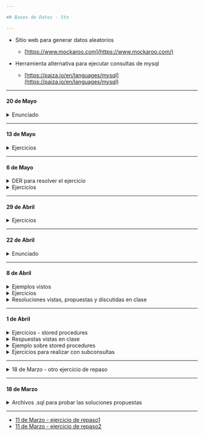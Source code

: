```yaml
---

## Bases de Datos - 5to

---
```


- Sitio web para generar datos aleatorios
	- [https://www.mockaroo.com](https://www.mockaroo.com/)
	
- Herramienta alternativa para ejecutar consultas de mysql
	- [https://paiza.io/en/languages/mysql](https://paiza.io/en/languages/mysql)

----

#### 20 de Mayo

<details>
  <summary> Enunciado </summary>
  
#### Trabajo práctico

- 2 integrantes

1. Buscar 3 data-sets a elección. Los tres data-sets deberán estar
relacionados en temática y deberán conformar una base de datos.
2. Crear una base de datos con datos con nombre declarativo.
3. Aplicar las 3 formas normales y realizar el diagrama entidad-relación de que represente la base de datos creada.
4. Transformar el data-set a inserciones SQL utilizando
herramientas online.
5. Proponer, escribir el enunciado y resolver 50 consultas que se puedan
realizar sobre la base de datos creada. Las consultas deberán
utilizar todos los temas vistos y presentar combinaciones.
6. Proponer, escribir el enunciado y resolver 50 stored procedures que se puedan realizar sobre la base de datos creada. Estos procedimientos
deberán utilizar estructuras condicionales, estructuras repetitivas
y todos los tipos de parámetros (in, inout, out) combinados entre sí.

- Comentario 
    - Deberán probar todas las consultas y stored procedures propuestos.

- Formato de entrega
  - El diagrama entidad relación y las respuestas de los puntos 5 y 6 deberán
    ser entregados de forma escrita a mano.
  - Los archivos .csv, el script .sql,
    y el código c++ (en caso de haber requerido utilizar) deberán ser entregados
    comprimidos por Teams.
  - Cada integrante deberá escribir 25 de las propuestas presentadas en los puntos 5 y 6

</details>

-------


#### 13 de Mayo

<details>
	<summary> Ejercicios </summary>
	
- Una empresa quiere llevar los datos de sus empleados, sus sueldos y las horas que trabaja como así  también los productos que venden sus Vendedores. Los empleados tienen un sueldo fijo mas las comisiones que sacan por ventas. Los empleados pueden ser de dos tipos administrativos (estos no tienen comisiones por ventas) y vendedores. 
Los datos que se necesitan son :

```
Empleados:
DNI
Apellido
Nombre
Domicilio
Sector 
Teléfono particular
Nro. De Interno 
Celular 
Estado Civil
Hijos  (puede aceptar valores nulos)
Fecha de nacimiento
Fecha de ingreso a la empresa

Sueldo:
Básico
Retenciones
Asignaciones
Comisiones
Mes
Sueldo Neto


Productos:
Descripción
Stock
Stock mínimo
Precio de Costo
Precio de venta
Demora en la entrega

Control de Horas:
Fecha
Hora de Inicio
Hora de fin

Productos vendidos por vendedores:
(Poner los campos necesarios)
```
	
MySql

1. Crear la base de datos y llamarla MiEmpresa.
2. Entrar en la base de datos.
3. Crear las tablas correspondientes.
4. Ingresar 5 registros en cada tabla.
5. Hacer un listado de los empleados que ingresaron en el año 1995.
6. Hacer un listado de los empleados que cumplen años en el mes de octubre. 
7. Hacer un listado de los empleados que cumplen años la primera quincena de enero.
8. Hacer un listado de la antigüedad de los empleados, expresada en años. Hay mas de una función que pueden utilizar en este caso planteen las alternativas que encuentren y elijan la mejor. 
9. Para los productos cuyo stock sea igual menor a su stock minimo hacer un listado de las fechas en las que se recibirá el producto si el pedido se hiciera hoy.
10. Hacer un listado que contenga el top ten de los empleados teniendo en cuenta los productos vendidos. Mostrar nombre y apellido de los empleados y cantidad de productos vendidos en lo que va del año.
11. Hacer un listado de los empleados y la cantidad de ventas durante el año 2017 agrupando por mes. El listados tendría que tener la siguiente información: nombre y apellido del empleado, año, mes, cantidad de productos vendidos.
12. Listar la desccripcion del producto y cantidad de vendidos por mes durante el 2017.
13. Que función utilizaría para convertir un string en un campo con formato de fecha valido, es decir un date. Muestre un ejemplo de su uso. 
14. Listado que contenga una columna llamada nombre_empleado con el siguiente formato: Apellido, nombre. Utilice la función apropiada y un alias.
15. Actualice la descripción de la tabla de productos, siempre que en la descripción de un producto se encuentre la palabra televisor reemplacela por la cadena TV. Utilice una función que le parezca apropiada.
16. Que función utilizaría para quitar espacios delante y atra de una cadena de caracteres. Inserte una fila con un dato que tenga espacios al inicio y al final; luego cree una consulta que elimine dichos espacios
utilizando la función propuesta. 
17. Haga un listado del nombre y apellido del empleado y la cantidad de hijos que tiene. Recuerde que el campo hijos puede contener null. El listado tiene que mostrar la cantidad de hijos o la leyenda NO TIENE si el campo tiene el valor null.
17. Hacer un listado que muestre la descripción del producto y una leyenda que diga MUY CARO, CARO, BARATO dependiendo del precio del producto según los siguientes rangos: menos de 3000 barato, entre 3000 y 6000 caro, mas de 6000 muy caro. Utilizar if.
18. Haga un listado que contenga nombre y apellido del empleado, sueldo neto y una leyenda que diga SUELDO ALTO, SUELDO MEDIO, SUELDO BAJO según el siguiente criterio: menos de 15000 BAJO, entre 15000 Y 50000 medio y  mas de 50000 ALTO. Utilizar case.
19. Hacer un listado de las fechas de ingreso de los empleados mostrando Nombre y Apellido, la fecha de ingreso con el siguiente formato Thursday 4th July 2013 y una cuarta columna con el dia de la semana en que se produjo dicho ingreso. Utilizar las funciones de fecha. 


</details>

-----

#### 6 de Mayo

<details>
	<summary> DER para resolver el ejercicio </summary>
	
- [DER](https://github.com/nadianoe/nadianoe.github.io/blob/master/bd5to2022/classicmodels.pdf)
	
</details>

<details>
	<summary> Ejercicios </summary>

- [ejercicios](https://github.com/nadianoe/nadianoe.github.io/blob/master/bd5to2022/Ejercicios%20SP%20classicmodels.pdf)
	
</details>

-----

#### 29 de Abril

<details>
	<summary> Ejercicios </summary>

- Se pide aplicar normalizar hasta 3FN explicando el proceso de normalización, y  las decisiones tomadas para realizarlas. 

1. Una empresa de sistemas se dedica a desarrollar proyectos informáticos. Cada proyecto está asociado a una empresa cliente y en el pueden trabajar varios empleados. Se tienen los siguientes datos:

```
Código_proyecto
Nombre_proyecto
Horas_asociadas_proyecto
Codigo_empresa_cliente
Nombre_empresa_cliente
Dirección_empresa_cliente
Teléfono_empresa_cliente
Codigo_empleado
Nombre_empleado
Horas_empleado_proyecto
Dni_empleado
Categoría_proyecto
```

2.  Una empresa metalúrgica realiza distintos procesos como fundición, galvanizado, etc. Cada proceso esta asociado a un sector de la empresa y tiene varios insumos asociados al mismo. Se tienen los siguientes datos:

```
Código_proceso
Nombre_proceso
Horas_asociadas_proceso
Código_sector
Nombre_sector
jefe_sector
Teléfono_interno_sector
Código_insumo
Nombre_insumo
cantidad_utilizada_proceso
proveedor_insumo 
Categoría_insumo
```

3. En una empresa desarrolladora de juegos, cada juego es desarrollado por un sector de la empresa y cada sector esta compuesto por varios empleados. Se tienen los siguientes datos:

```
Código_juego
Nombre_juego
Descripción_juego
Código_sector
Nombre_sector
jefe_sector
Teléfono_interno_sector
Código_empleado
Nombre_empleado
horas_asignadas_empleado
dni_empleado
tipo_empleado
```

	
</details>

-----

#### 22 de Abril

<details>
	<summary> Enunciado </summary>
	
- Crear las consultas para las siguientes consultas 
según el DER presentado:

1. Seleccionar a todas las mascotas agrupadas por edad.
2. Seleccionar a todas las mascotas agrupadas por peso.
3. Seleccionar la cantidad de mascotas que hay según sus
edades. 
4. Seleccionar la cantidad de mascotas que hay según sus 
pesos.
5. Seleccionar la suma de los pesos de aquellas mascotas 
cuyas edades están entre los 5 y los 10 años.
6. Seleccionar el peso promedio de las mascotas.


- Stored Procedure

7. Crear un SP que reciba un id_amo y luego retorne la cantidad
de mascotas que tiene.
8. Crear un SP que reciba un id_mascota y luego muestre si la
mascota pesa más de 15 kg. 
9. Crear un SP que reciba un id_veterinario y luego imprima
todos sus datos
10. Crear un SP que reciba un número y luego muestre aquellas
mascotas que tienen un peso mayor o igual al indicado.
    - Invocar a este último SP pasándole el número 6 como parámetro.

```sql
	
-- SET GLOBAL sql_mode=(SELECT REPLACE(@@sql_mode,'ONLY_FULL_GROUP_BY',''));
-- SET sql_mode='STRICT_TRANS_TABLES,NO_ZERO_IN_DATE,NO_ZERO_DATE,ERROR_FOR_DIVISION_BY_ZERO,NO_ENGINE_SUBSTITUTION';
	
```

</details>

----

#### 8 de Abril

<details>
  <summary> Ejemplos vistos </summary>
  
```sql

DELIMITER $$
CREATE PROCEDURE incrementar(INOUT valor INT,IN incremento INT)
BEGIN
	SET valor = valor + incremento;
END$$


CREATE PROCEDURE prueba()
BEGIN
    DECLARE valor INT;
	SET valor = 1;
	CALL incrementar(valor,1); -- 2
	CALL incrementar(valor,1); -- 3
	CALL incrementar(valor,5); -- 8
	SELECT valor; -- 8
END$$

DELIMITER ;

CALL prueba();  

```
  
```sql
DELIMITER //

CREATE PROCEDURE es_positivo(IN numero INT)
BEGIN
    DECLARE respuesta BOOLEAN DEFAULT FALSE;
    IF (numero > 0) THEN
    	SET respuesta = TRUE;
    END IF;
    
    SELECT respuesta;
END //

DELIMITER ;

CALL es_positivo(12);
  
```
```sql
DELIMITER $$

CREATE PROCEDURE tipoDeNumero(IN valor_ingresado INT)
BEGIN
    DECLARE respuesta VARCHAR(100);
    IF (valor_ingresado > 0) THEN
    	SET respuesta = 'es mayor a 0';
    ELSEIF (valor_ingresado = 56) THEN
    	SET respuesta = "es igual a 0";
    ELSE 
    	SET respuesta = "es menor a 0";
    END IF;
    SELECT respuesta;
END $$

CALL tipoDeNumero(-1);
	
```

</details>


<details>
  <summary> Ejercicios </summary>

1. Crear un stored procedure que sirva para calcular el área de un rectángulo.
2. Crear un stored procedure que sirva para indicar si el número indicado es positivo y mayor a 100.
3. Crear un stored procedure que sirva para calcular el promedio de tres números recibidos como parámetros.
	
</details>

<details>
	<summary> Resoluciones vistas, propuestas y discutidas en clase </summary>
	
```sql

DELIMITER //

CREATE PROCEDURE calcular_area(IN base INT, IN altura INT)
BEGIN
	DECLARE area INT DEFAULT 0;
	SET area = base * altura;
	SELECT area;
END //


CREATE PROCEDURE es_positivo_y_mayor_a_cien_v1(IN valor INT)
BEGIN
	IF (valor > 0) THEN
		SELECT "Es positivo";
	END IF;
	IF (valor > 100) THEN
		SELECT "Es mayor a cien";
	END IF;
END //

-- otra forma

CREATE PROCEDURE es_positivo_y_mayor_a_cien_v2(IN valor INT)
BEGIN
	DECLARE es_el_buscado BOOLEAN;
	IF (valor > 100) THEN
		SET es_el_buscado = TRUE;
	ELSE
		SET es_el_buscado = FALSE;
	END IF;
END //

CREATE PROCEDURE promedio(IN valor1 INT, IN valor2 INT, IN valor3 INT)
BEGIN
	DECLARE promedio FLOAT;
	SET promedio = (valor1 + valor2 + valor3) / 3;
	SELECT promedio;
END //

DELIMITER ;

CALL calcular_area(5,8);
CALL es_positivo_y_mayor_a_cien_v1(101);
CALL es_positivo_y_mayor_a_cien_v2(101);
CALL promedio(2,1,3);

```
	
</details>

----

#### 1 de Abril

<details>
  <summary> Ejercicios - stored procedures </summary>
  
1. Crear un stored procedure que realice una consulta de todos los datos de las tablas clientes y productos.
2. Crear un stored procedure que reciba el número de cliente y luego se impriman sus datos.
3. Crear un stored procedure que muestre los datos de los clientes con un id mayor a 2 y hayan realizado al menos un pedido.
  
</details>

<details>
	<summary> Respuestas vistas en clase </summary>

- ejercicio 1

```sql
DELIMITER //

CREATE PROCEDURE obtenerDatosDeClientesYProductos()
BEGIN 
	SELECT * FROM clientes;
	SELECT * FROM productos;
END //
	
```
	
- ejercicio 2

```sql
DELIMITER //

CREATE PROCEDURE obtenerDatosDeCliente(IN id_cliente_i INT)
BEGIN 
	SELECT * FROM clientes WHERE id_cliente = id_cliente_i;
END //
```
	
- comentario y resolucion del ejercicio 3

```sql
CREATE DATABASE administracion;
USE administracion;

CREATE TABLE clientes(id_cliente int, nombre varchar(100));
INSERT INTO clientes (id_cliente,nombre) values 
	(1,"Olga"),(2,"Karina"),(3,"Julio"),(4,"Carlos"),(5,"Estela");

CREATE TABLE pedidos(id_pedido int, id_cliente int);
INSERT INTO pedidos (id_pedido,id_cliente) values 
	(1,1), (2,1),(3,2),(4,3),(5,3),(6,3),(7,4),(8,5);


SELECT id_cliente, COUNT(id_pedido) AS cantidad_de_pedidos 
FROM pedidos 
GROUP BY id_cliente
HAVING id_cliente > 2 AND cantidad_de_pedidos >= 1;


SELECT id_cliente FROM (
SELECT id_cliente, COUNT(id_pedido) AS cantidad_de_pedidos 
FROM pedidos 
GROUP BY id_cliente 
HAVING id_cliente > 2 AND cantidad_de_pedidos >= 1) AS ids_clientes;


SELECT * FROM clientes 
WHERE id_cliente 
IN(SELECT id_cliente FROM 
(SELECT id_cliente, COUNT(id_pedido) AS cantidad_de_pedidos FROM pedidos 
GROUP BY id_cliente HAVING id_cliente > 2 AND cantidad_de_pedidos >= 1) 
AS ids_clientes);
	

DELIMITER //

CREATE PROCEDURE obtenerClientesConIdMayorADos()
BEGIN
	SELECT * FROM clientes 
	WHERE id_cliente 
	IN(SELECT id_cliente FROM 
	(SELECT id_cliente, COUNT(id_pedido) AS cantidad_de_pedidos 
	FROM pedidos 
	GROUP BY id_cliente HAVING id_cliente > 2 AND cantidad_de_pedidos >= 1) 
	AS ids_clientes);
END //

	
/*
	Comentario: una forma alternativa de hacer esto es eliminando el "cantidad_de
	_pedidos >= 1" ya que si un cliente aparece en la tabla pedidos, dicho cliente
	realizó al menos un pedido.
*/
```
</details>
	
<details>
  <summary> Ejemplo sobre stored procedures </summary>
  
```sql
  
-- STORED PROCEDURES -- 

SELECT * FROM oficinas WHERE pais_o = pais;

DELIMITER //

CREATE PROCEDURE obtenerOficinas()
BEGIN
SELECT * FROM oficinas;
END //

DELIMITER ;
  
CALL obtenerOficinas();
  
DELIMITER //

CREATE PROCEDURE obtenerOficinasYEmpleados()
BEGIN
SELECT * FROM oficinas;
SELECT * FROM empleados;
END //

DELIMITER ;

CALL obtenerOficinasYEmpleados();

DELIMITER //
CREATE PROCEDURE obtenerOficinasPorPais(IN pais VARCHAR(255))
BEGIN
SELECT * FROM oficinas WHERE pais_o = pais;
END //

DELIMITER ;

CALL obtenerOficinasPorPais("Argentina");

DELIMITER $$

CREATE PROCEDURE CountOrderByStatus(IN orderStatus VARCHAR(25), OUT total INT)
BEGIN
   SELECT count(orderNumber)
   INTO total
   FROM orders
   WHERE status = orderStatus;
END$$

DELIMITER ;

```
</details>



<details>
  <summary> Ejercicios para realizar con subconsultas </summary>

Realizar las consultas sql apropiadas para responder a las siguientes preguntas: 

1) Listar para el cliente nro. 1 todos los pedidos realizados, indicando: el id, descripción, fecha de compra y fecha de entrega del pedido y los códigos de productos incluidos en el pedido.

2) Listar todos los pedidos de todos los clientes, indicando id cliente, nombre y apellido, id pedido y descripción de pedido.

3) Listar el detalle de los pedidos de los clientes. Incluir los siguientes datos en el listado: 
Del cliente: id, nombre, apellido.
Del pedido: id, descripción
Detalle del pedido: código de producto y cantidad.

4) Listar los clientes que aún no hayan realizado pedidos
  
5) eliminado

6) Listar el detalle de los pedidos cuyo descuento haya sido del 5%

7) Listar el/los pedidos con mayor descuento realizado

8) Listar el/los pedidos con menor descuento realizado

9) Listar los clientes que hayan realizado pedidos

10) Listar cuantos tipos de articulos se realizan por pedido

11) Listar los pedidos que que tengan mas de 3 articulos por pedido

12) Listar la cantidad de días desde la fecha de compra hasta la fecha de entrega por c/u de los pedidos

13) Listar los clientes con mas de 10 años de antigüedad

14) Listar para cada pedido el valor total de la compra

15) Listar los pedidos cuyo monto supere los $ 3500

16) Listar la cantidad de productos vendidos por codigo de producto

17) Listar el/los codigos de producto de mayor valor

18) Teniendo en cuenta el siguiente ejemplo:

|Nro de pedido	| Codigo de producto |	Cantidad |
|---------------|--------------------|-----------|
|1	| 1 |	2 |
|   |	5	| 5 |
|   |	7 |	3 |

El pedido nro 1 esta compuesto por 3 tipos de artículos diferentes y por 10 unidades en total teniendo en cuenta todos los productos. 

18.a.	Realice una consulta en la que se muestre la máxima, minima y promedio de unidades incluidas en un pedido.

19) Liste los nombres de los clientes que hayan realizado una compra por un valor total mayor a $3.000 

- respuesta ejercicio 11)

```sql
SELECT id_pedido,
(SELECT COUNT(*) FROM detallepedido WHERE detallepedido.id_pedido = pedidos.id_pedido) AS count 
FROM pedidos 
WHERE (SELECT COUNT(*) FROM detallepedido WHERE detallepedido.id_pedido = pedidos.id_pedido) > 3;
```

  
</details>

----
<details>
  <summary> 18 de Marzo - otro ejercicio de repaso </summary>
  
   - [DER y enunciado](https://github.com/nadianoe/nadianoe.github.io/blob/master/bd5to2022/ejercicio18deMarzo.pdf)
</details>

----

#### 18 de Marzo

<details>
  <summary> Archivos .sql para probar las soluciones propuestas </summary>
  
  - Descargar los scripts de la [siguiente carpeta](https://github.com/nadianoe/nadianoe.github.io/tree/master/bd5to2022)
    - pedidos.sql
    - detallespedidos.sql
    - clientes.sql
    - productos.sql
  - EJecutarlos y probar las soluciones propuestas para los ejercicios realizados la clase pasada.
</details>

----
- [11 de Marzo - ejercicio de repaso1](https://github.com/nadianoe/nadianoe.github.io/blob/master/bd5to2022/ejercicioSQL.pdf)
- [11 de Marzo - ejercicio de repaso2](https://github.com/nadianoe/nadianoe.github.io/blob/master/bd5to2022/ejercicios_parte2_11deMarzo.pdf)
